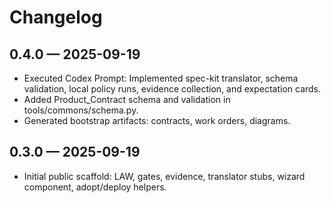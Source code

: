 # Changelog
## 0.4.0 — 2025-09-19
- Executed Codex Prompt: Implemented spec-kit translator, schema validation, local policy runs, evidence collection, and expectation cards.
- Added Product_Contract schema and validation in tools/commons/schema.py.
- Generated bootstrap artifacts: contracts, work orders, diagrams.

## 0.3.0 — 2025-09-19
- Initial public scaffold: LAW, gates, evidence, translator stubs, wizard component, adopt/deploy helpers.
